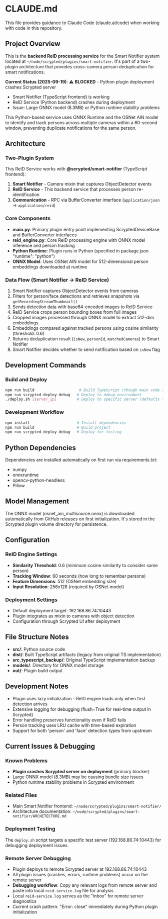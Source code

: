 # CLAUDE.md

This file provides guidance to Claude Code (claude.ai/code) when working with code in this repository.

## Project Overview

This is the **backend ReID processing service** for the Smart Notifier system located at `~/node/scrypted/plugins/smart-notifier`. It's part of a two-plugin architecture that provides cross-camera person deduplication for smart notifications.

**Current Status (2025-09-19)**: ⚠️ **BLOCKED** - Python plugin deployment crashes Scrypted server
- Smart Notifier (TypeScript frontend) is working
- ReID Service (Python backend) crashes during deployment
- Issue: Large ONNX model (8.3MB) or Python runtime stability problems

This Python-based service uses ONNX Runtime and the OSNet AIN model to identify and track persons across multiple cameras within a 60-second window, preventing duplicate notifications for the same person.

## Architecture

### Two-Plugin System

This ReID Service works with **@scrypted/smart-notifier** (TypeScript frontend):

1. **Smart Notifier** - Camera mixin that captures ObjectDetector events
2. **ReID Service** - This backend service that processes person re-identification
3. **Communication** - RPC via BufferConverter interface (`application/json` → `application/reid`)

### Core Components

- **main.py**: Primary plugin entry point implementing ScryptedDeviceBase and BufferConverter interfaces
- **reid_engine.py**: Core ReID processing engine with ONNX model inference and person tracking
- **Python Runtime**: Plugin runs in Python (specified in package.json "runtime": "python")
- **ONNX Model**: Uses OSNet AIN model for 512-dimensional person embeddings downloaded at runtime

### Data Flow (Smart Notifier → ReID Service)

1. Smart Notifier captures ObjectDetector events from cameras
2. Filters for person/face detections and retrieves snapshots via `getRecordingStreamThumbnail()`
3. Sends detection data with base64-encoded images to ReID Service
4. ReID Service crops person bounding boxes from full images
5. Cropped images processed through ONNX model to extract 512-dim embeddings
6. Embeddings compared against tracked persons using cosine similarity (threshold: 0.6)
7. Returns deduplication result (`isNew`, `personId`, `matchedCameras`) to Smart Notifier
8. Smart Notifier decides whether to send notification based on `isNew` flag

## Development Commands

### Build and Deploy
```bash
npm run build                    # Build TypeScript (though main code is Python)
npm run scrypted-deploy-debug   # Deploy to debug environment
./deploy.sh [server_ip]         # Deploy to specific server (defaults to 192.168.86.74)
```

### Development Workflow
```bash
npm install                     # Install dependencies
npm run build                   # Build project
npm run scrypted-deploy-debug   # Deploy for testing
```

## Python Dependencies

Dependencies are installed automatically on first run via requirements.txt:
- numpy
- onnxruntime
- opencv-python-headless
- Pillow

## Model Management

The ONNX model (osnet_ain_multisource.onnx) is downloaded automatically from GitHub releases on first initialization. It's stored in the Scrypted plugin volume directory for persistence.

## Configuration

### ReID Engine Settings
- **Similarity Threshold**: 0.6 (minimum cosine similarity to consider same person)
- **Tracking Window**: 60 seconds (how long to remember persons)
- **Feature Dimensions**: 512 (OSNet embedding size)
- **Input Resolution**: 256x128 (required by OSNet model)

### Deployment Settings
- Default deployment target: 192.168.86.74:10443
- Plugin integrates as mixin to cameras with object detection
- Configuration through Scrypted UI after deployment

## File Structure Notes

- **src/**: Python source code
- **dist/**: Built TypeScript artifacts (legacy from original TS implementation)
- **src_typescript_backup/**: Original TypeScript implementation backup
- **models/**: Directory for ONNX model storage
- **out/**: Plugin build output

## Development Notes

- Plugin uses lazy initialization - ReID engine loads only when first detection arrives
- Extensive logging for debugging (flush=True for real-time output in Scrypted)
- Error handling preserves functionality even if ReID fails
- Person tracking uses LRU cache with time-based expiration
- Support for both 'person' and 'face' detection types from upstream

## Current Issues & Debugging

### Known Problems
- **Plugin crashes Scrypted server on deployment** (primary blocker)
- Large ONNX model (8.3MB) may be causing bundle size issues
- Python runtime stability problems in Scrypted environment

### Related Files
- Main Smart Notifier frontend: `~/node/scrypted/plugins/smart-notifier/`
- Architecture documentation: `~/node/scrypted/plugins/smart-notifier/ARCHITECTURE.md`

### Deployment Testing
The `deploy.sh` script targets a specific test server (192.168.86.74:10443) for debugging deployment issues.

### Remote Server Debugging
- Plugin deploys to remote Scrypted server at 192.168.86.74:10443
- All plugin issues (crashes, errors, runtime problems) occur on the remote server
- **Debugging workflow**: Copy any relevant logs from remote server and paste into local `reid-service.log` file for analysis
- Local `reid-service.log` serves as the "inbox" for remote server diagnostics
- Current crash pattern: "Error: close" immediately during Python plugin initialization